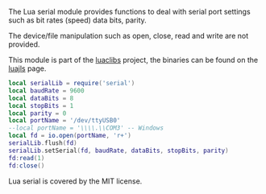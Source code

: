 The Lua serial module provides functions to deal with serial port settings such as bit rates (speed) data bits, parity.

The device/file manipulation such as open, close, read and write are not provided.

This module is part of the [luaclibs](https://github.com/javalikescript/luaclibs) project, the binaries can be found on the [luajls](http://javalikescript.free.fr/lua/) page.

```lua
local serialLib = require('serial')
local baudRate = 9600
local dataBits = 8
local stopBits = 1
local parity = 0
local portName = '/dev/ttyUSB0'
--local portName = '\\\\.\\COM3' -- Windows
local fd = io.open(portName, 'r+')
serialLib.flush(fd)
serialLib.setSerial(fd, baudRate, dataBits, stopBits, parity)
fd:read(1)
fd:close()
```

Lua serial is covered by the MIT license.

